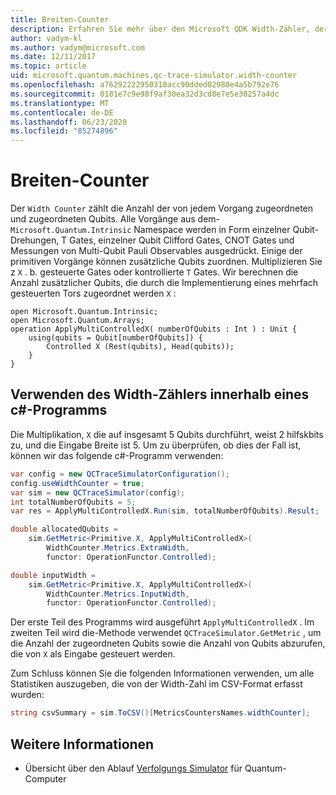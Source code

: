 ```yaml
---
title: Breiten-Counter
description: Erfahren Sie mehr über den Microsoft QDK Width-Zähler, der die Anzahl der von jedem Vorgang in einem Quantum-Programm zugeordneten und zugeordneten Qubits zählt.
author: vadym-kl
ms.author: vadym@microsoft.com
ms.date: 12/11/2017
ms.topic: article
uid: microsoft.quantum.machines.qc-trace-simulator.width-counter
ms.openlocfilehash: a76292222950310acc90dded02980e4a5b792e76
ms.sourcegitcommit: 0181e7c9e98f9af30ea32d3cd8e7e5e30257a4dc
ms.translationtype: MT
ms.contentlocale: de-DE
ms.lasthandoff: 06/23/2020
ms.locfileid: "85274896"
---
```

# <a name="width-counter"></a>Breiten-Counter

Der `Width Counter` zählt die Anzahl der von jedem Vorgang zugeordneten und zugeordneten Qubits.
Alle Vorgänge aus dem- `Microsoft.Quantum.Intrinsic` Namespace werden in Form einzelner Qubit-Drehungen, T Gates, einzelner Qubit Clifford Gates, CNOT Gates und Messungen von Multi-Qubit Pauli Observables ausgedrückt. Einige der primitiven Vorgänge können zusätzliche Qubits zuordnen. Multiplizieren Sie z `X` . b. gesteuerte Gates oder kontrollierte `T` Gates. Wir berechnen die Anzahl zusätzlicher Qubits, die durch die Implementierung eines mehrfach gesteuerten Tors zugeordnet werden `X` :

```qsharp
open Microsoft.Quantum.Intrinsic;
open Microsoft.Quantum.Arrays;
operation ApplyMultiControlledX( numberOfQubits : Int ) : Unit {
    using(qubits = Qubit[numberOfQubits]) {
        Controlled X (Rest(qubits), Head(qubits));
    } 
}
```

## <a name="using-width-counter-within-a-c-program"></a>Verwenden des Width-Zählers innerhalb eines c#-Programms

Die Multiplikation, `X` die auf insgesamt 5 Qubits durchführt, weist 2 hilfskbits zu, und die Eingabe Breite ist 5. Um zu überprüfen, ob dies der Fall ist, können wir das folgende c#-Programm verwenden:

```csharp 
var config = new QCTraceSimulatorConfiguration();
config.useWidthCounter = true;
var sim = new QCTraceSimulator(config);
int totalNumberOfQubits = 5;
var res = ApplyMultiControlledX.Run(sim, totalNumberOfQubits).Result;

double allocatedQubits = 
    sim.GetMetric<Primitive.X, ApplyMultiControlledX>(
        WidthCounter.Metrics.ExtraWidth,
        functor: OperationFunctor.Controlled); 

double inputWidth =
    sim.GetMetric<Primitive.X, ApplyMultiControlledX>(
        WidthCounter.Metrics.InputWidth,
        functor: OperationFunctor.Controlled);
```

Der erste Teil des Programms wird ausgeführt `ApplyMultiControlledX` . Im zweiten Teil wird die-Methode verwendet `QCTraceSimulator.GetMetric` , um die Anzahl der zugeordneten Qubits sowie die Anzahl von Qubits abzurufen, die von `X` als Eingabe gesteuert werden. 

Zum Schluss können Sie die folgenden Informationen verwenden, um alle Statistiken auszugeben, die von der Width-Zahl im CSV-Format erfasst wurden:
```csharp
string csvSummary = sim.ToCSV()[MetricsCountersNames.widthCounter];
```

## <a name="see-also"></a>Weitere Informationen ##

- Übersicht über den Ablauf [Verfolgungs Simulator](xref:microsoft.quantum.machines.qc-trace-simulator.intro) für Quantum-Computer
